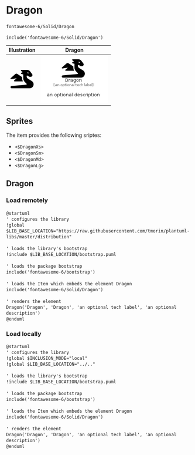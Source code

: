 # Dragon


```text
fontawesome-6/Solid/Dragon
```

```text
include('fontawesome-6/Solid/Dragon')
```



| Illustration | Dragon |
| :---: | :---: |
| ![illustration for Illustration](../../fontawesome-6/Solid/Dragon.png) | ![illustration for Dragon](../../fontawesome-6/Solid/Dragon.Local.png) |



## Sprites
The item provides the following sriptes:

- `<$DragonXs>`
- `<$DragonSm>`
- `<$DragonMd>`
- `<$DragonLg>`





## Dragon

### Load remotely
```plantuml
@startuml
' configures the library
!global $LIB_BASE_LOCATION="https://raw.githubusercontent.com/tmorin/plantuml-libs/master/distribution"

' loads the library's bootstrap
!include $LIB_BASE_LOCATION/bootstrap.puml

' loads the package bootstrap
include('fontawesome-6/bootstrap')

' loads the Item which embeds the element Dragon
include('fontawesome-6/Solid/Dragon')

' renders the element
Dragon('Dragon', 'Dragon', 'an optional tech label', 'an optional description')
@enduml
```

### Load locally
```plantuml
@startuml
' configures the library
!global $INCLUSION_MODE="local"
!global $LIB_BASE_LOCATION="../.."

' loads the library's bootstrap
!include $LIB_BASE_LOCATION/bootstrap.puml

' loads the package bootstrap
include('fontawesome-6/bootstrap')

' loads the Item which embeds the element Dragon
include('fontawesome-6/Solid/Dragon')

' renders the element
Dragon('Dragon', 'Dragon', 'an optional tech label', 'an optional description')
@enduml
```

